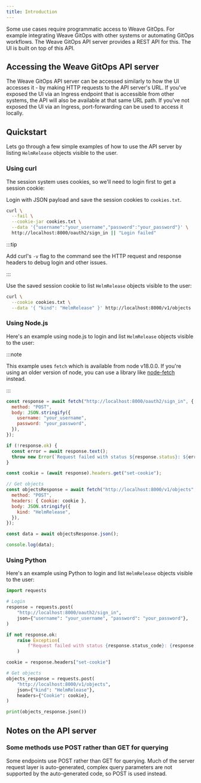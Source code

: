 ```yaml
---
title: Introduction
---
```


Some use cases require programmatic access to Weave GitOps. For example integrating Weave GitOps with other systems or automating GitOps workflows. The Weave GitOps API server provides a REST API for this. The UI is built on top of this API.

## Accessing the Weave GitOps API server

The Weave GitOps API server can be accessed similarly to how the UI accesses it - by making HTTP requests to the API server's URL.
If you've exposed the UI via an Ingress endpoint that is accessible from other systems, the API will also be available at that same URL path.
If you've not exposed the UI via an Ingress, port-forwarding can be used to access it locally.

## Quickstart

Lets go through a few simple examples of how to use the API server by listing `HelmRelease` objects visible to the user.

### Using curl

The session system uses cookies, so we'll need to login first to get a session cookie:

Login with JSON payload and save the session cookies to `cookies.txt`.

```bash
curl \
  --fail \
  --cookie-jar cookies.txt \
  --data '{"username":"your_username","password":"your_password"}' \
  http://localhost:8000/oauth2/sign_in || "Login failed"
```

:::tip

Add curl's `-v` flag to the command see the HTTP request and response headers to debug login and other issues.

:::


Use the saved session cookie to list `HelmRelease` objects visible to the user:

```bash
curl \
  --cookie cookies.txt \
  --data '{ "kind": "HelmRelease" }' http://localhost:8000/v1/objects
```

### Using Node.js

Here's an example using node.js to login and list `HelmRelease` objects visible to the user:

:::note

This example uses `fetch` which is available from node v18.0.0. If you're using an older version of node, you can use a library like [node-fetch](https://www.npmjs.com/package/node-fetch) instead.

:::

```js title="list-helmreleases.mjs"
const response = await fetch("http://localhost:8000/oauth2/sign_in", {
  method: "POST",
  body: JSON.stringify({
    username: "your_username",
    password: "your_password",
  }),
});

if (!response.ok) {
  const error = await response.text();
  throw new Error(`Request failed with status ${response.status}: ${error}`);
}

const cookie = (await response).headers.get("set-cookie");

// Get objects
const objectsResponse = await fetch("http://localhost:8000/v1/objects", {
  method: "POST",
  headers: { Cookie: cookie },
  body: JSON.stringify({
    kind: "HelmRelease",
  }),
});

const data = await objectsResponse.json();

console.log(data);
```

### Using Python

Here's an example using Python to login and list `HelmRelease` objects visible to the user:

```python title="list-helmreleases.py"
import requests

# Login
response = requests.post(
    "http://localhost:8000/oauth2/sign_in",
    json={"username": "your_username", "password": "your_password"},
)

if not response.ok:
    raise Exception(
        f"Request failed with status {response.status_code}: {response.text}"
    )

cookie = response.headers["set-cookie"]

# Get objects
objects_response = requests.post(
    "http://localhost:8000/v1/objects",
    json={"kind": "HelmRelease"},
    headers={"Cookie": cookie},
)

print(objects_response.json())

```

## Notes on the API server

### Some methods use POST rather than GET for querying

Some endpoints use POST rather than GET for querying.
Much of the server request layer is auto-generated, complex query parameters are not supported by the auto-generated code, so POST is used instead.